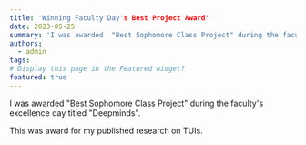 ```yaml
---
title: 'Winning Faculty Day's Best Project Award'
date: 2023-05-25
summary: 'I was awarded  "Best Sophomore Class Project" during the faculty's excellence day titled "Deepminds".'
authors:
  - admin
tags: 
# Display this page in the Featured widget?
featured: true
---
```

I was awarded  "Best Sophomore Class Project" during the faculty's excellence day titled "Deepminds". 

This was award for my published research on TUIs. 